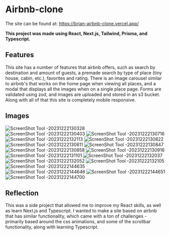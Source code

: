 # Airbnb-clone

The site can be found at: https://brian-airbnb-clone.vercel.app/

**This project was made using React, Next.js, Tailwind, Prisma, and Typescript.**

## Features

This site has a number of features that airbnb offers, such as search by destination and amount of guests, a premade search by type of place (tiny house, cabin, etc.), favorites and rating. There is an image carousel similar to airbnb's that works on the home page when viewing all places, and a modal that displays all the images when on a single place page. Forms are validated using zod, and images are uploaded and stored in an s3 bucket. Along with all of that this site is completely mobile responsive. 

## Images

![ScreenShot Tool -20231222130328](https://github.com/brianmstricker/airbnb-clone/assets/26178511/318ebc68-2e8c-4748-a530-190b1edb76af)
![ScreenShot Tool -20231222130403](https://github.com/brianmstricker/airbnb-clone/assets/26178511/cf49f2eb-0d16-468c-9d7f-8e8cf9702e1a)
![ScreenShot Tool -20231222130716](https://github.com/brianmstricker/airbnb-clone/assets/26178511/6edc7420-9b4d-4085-ab87-423956fbcb5a)
![ScreenShot Tool -20231222132113](https://github.com/brianmstricker/airbnb-clone/assets/26178511/818897e4-053e-482e-b13a-7628787f636b)
![ScreenShot Tool -20231222130822](https://github.com/brianmstricker/airbnb-clone/assets/26178511/74cbda55-8f3a-4fe9-a861-71f19a4cdcee)
![ScreenShot Tool -20231222130811](https://github.com/brianmstricker/airbnb-clone/assets/26178511/b83a596c-8f0e-4d1a-a838-066b90d5d2e1)
![ScreenShot Tool -20231222130847](https://github.com/brianmstricker/airbnb-clone/assets/26178511/52aca691-86a1-4a34-8bc5-a2136c78402f)
![ScreenShot Tool -20231222130858](https://github.com/brianmstricker/airbnb-clone/assets/26178511/4976f2ac-510c-475e-877d-c2dad7413511)
![ScreenShot Tool -20231222130916](https://github.com/brianmstricker/airbnb-clone/assets/26178511/4d5a164a-0050-4fc1-a755-728cb723556c)
![ScreenShot Tool -20231222131101](https://github.com/brianmstricker/airbnb-clone/assets/26178511/d257c35d-64ab-49a8-8b26-b147c951615e)
![ScreenShot Tool -20231222132037](https://github.com/brianmstricker/airbnb-clone/assets/26178511/11f256c7-efe3-443f-8c73-2d868d25c386)
![ScreenShot Tool -20231222132052](https://github.com/brianmstricker/airbnb-clone/assets/26178511/527876b7-2e73-48e2-ae04-81d2f1e418f1)
![ScreenShot Tool -20231222132105](https://github.com/brianmstricker/airbnb-clone/assets/26178511/5724d596-c860-491f-a97a-2fb74047abbb)
![ScreenShot Tool -20231222144635](https://github.com/brianmstricker/airbnb-clone/assets/26178511/42bdf24d-08b2-49b9-b1b4-efdc5169be6c)
![ScreenShot Tool -20231222144646](https://github.com/brianmstricker/airbnb-clone/assets/26178511/557100bf-b472-4c60-a1d4-9ec6f679786a)
![ScreenShot Tool -20231222144651](https://github.com/brianmstricker/airbnb-clone/assets/26178511/a4c1fccb-e672-43d4-911b-a4fd1ead370e)
![ScreenShot Tool -20231222144700](https://github.com/brianmstricker/airbnb-clone/assets/26178511/b4450bc4-5198-412f-855d-03ea65deba37)

## Reflection

This was a side project that allowed me to improve my React skills, as well as learn Next.js and Typescript. I wanted to make a site based on airbnb that has similar functionality, which came with a ton of challenges - primarily based around the css animations, and some of the scrollbar functionality, along with learning Typescript. 
